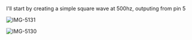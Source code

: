 I'll start by creating a simple square wave at 500hz, outputing from pin 5 



![IMG-5131](https://user-images.githubusercontent.com/74921179/186453079-55127618-73cd-43bc-a742-3ccc64a91564.jpg)


![IMG-5130](https://user-images.githubusercontent.com/74921179/186453233-9af48c72-33c3-4fa3-b797-91ad3d3e1365.jpg)
